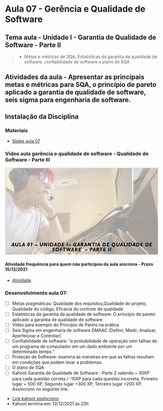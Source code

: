 # Aula 07 - Gerência e Qualidade de Software
## Tema aula - Unidade I - Garantia de Qualidade de Software - Parte II
 
>  *  Metas e métricas de SQA, Estatísticas da garantia da qualidade de software, confiabilidade de software e plano de SQA

## Atividades da aula - Apresentar as principais metas e métricas para SQA, o princípio de pareto aplicado a garantia de qualidade de software, seis sigma para engenharia de software.

## Instalação da Disciplina

### Materiais

- [Slides aula 07](aula7_unidadeI_garantia_de_qualidade_de_software_parteII.pdf)

### Video aula gerência e qualidade de software -  Qualidade de Software - Parte III
[![Aula - Garantia de Qualidade de Software - PARTE II](capa_aula7.png)]()

####  Atividade frequência para quem não participou da aula síncrona - Prazo 15/12/2021

- [Atividade]()

### Desenvolvimento aula 07: 

- [ ] Metas pragmáticas: Qualidade dos requisitos,Qualidade do projeto, Qualidade do código, Eficácia do controle de qualidade
- [ ] Estatísticas da garantia da qualidade de software: O princípio de pareto aplicado a garantia de qualidade de software
- [ ] Vídeo para exemplo do Princípio de Pareto na prática
- [ ] Seis Sigma em engenharia de software DMAAC (Definir, Medir, Analisar, Aperfeiçoar e Controlar)
- [ ] Confiabilidade de software:  “a probabilidade de operação sem falhas de um programa de computador em um dado ambiente por um determinado tempo.”
- [ ] Proteção de Software: examina as maneiras em que as falhas resultam em condições que podem levar a problemas.
- [ ] O plano de SQA
- [ ]  Kahoot Garantia de Qualidade de Software - Parte 2 valendo + 30XP para cada questão correta / -10XP para cada questão incorreta, Primeiro lugar + 500 XP, Segundo lugar +300 XP, Terceiro lugar +200 XP. Assíncrono no seguinte link:
- [Link kahoot assíncrono](https://kahoot.it/challenge/04026898?challenge-id=dd701e52-7000-49c6-a9d2-33d726c8c00f_1638212114800)
- Kahoot termina em: 12/12/2021 às 23h
